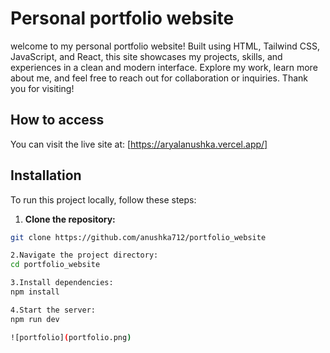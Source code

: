 # Personal portfolio website
   
   welcome to my personal portfolio website! Built using HTML, Tailwind CSS, JavaScript, and React, this site showcases my projects, skills, and experiences in a clean and modern interface. Explore my work, learn more about me, and feel free to reach out for collaboration or inquiries. Thank you for visiting! 

## How to access

   You can visit the live site at:
   [https://aryalanushka.vercel.app/]

## Installation

To run this project locally, follow these steps:

1. **Clone the repository:**
```sh
git clone https://github.com/anushka712/portfolio_website

2.Navigate the project directory:
cd portfolio_website

3.Install dependencies:
npm install

4.Start the server:
npm run dev

![portfolio](portfolio.png)



